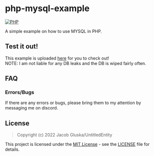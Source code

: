 # php-mysql-example
[![PHP](https://img.shields.io/badge/language-PHP-787cb5.svg?style=plastic)](https://en.wikipedia.org/wiki/PHP) 

A simple example on how to use MYSQL in PHP.

## Test it out!

This example is uploaded [here](https://jacobgluska.com/php-mysql-example/) for you to check out! <br>
NOTE: I am not liable for any DB leaks and the DB is wiped fairly often.

## FAQ

### Errors/Bugs
If there are any errors or bugs, please bring them to my attention by messaging me on discord.

## License

> Copyright (c) 2022 Jacob Gluska/UntitledEntity

This project is licensed under the [MIT License](https://opensource.org/licenses/mit-license.php) - see the [LICENSE](https://github.com/UntitledEntity/P2C-Client/blob/main/LICENSE) file for details.
